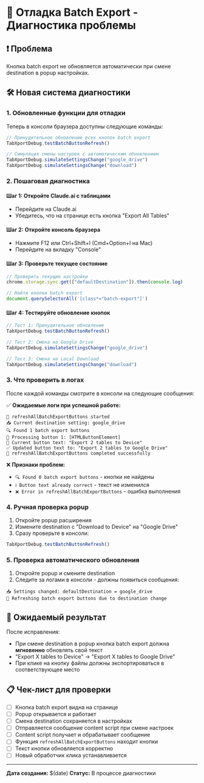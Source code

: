 # 🔧 Отладка Batch Export - Диагностика проблемы

## ❗ Проблема
Кнопка batch export не обновляется автоматически при смене destination в popup настройках.

## 🛠️ Новая система диагностики

### 1. Обновленные функции для отладки

Теперь в консоли браузера доступны следующие команды:

```javascript
// Принудительное обновление всех кнопок batch export
TabXportDebug.testBatchButtonRefresh()

// Симуляция смены настроек с автоматическим обновлением
TabXportDebug.simulateSettingsChange("google_drive")
TabXportDebug.simulateSettingsChange("download")
```

### 2. Пошаговая диагностика

#### Шаг 1: Откройте Claude.ai с таблицами
- Перейдите на Claude.ai
- Убедитесь, что на странице есть кнопка "Export All Tables"

#### Шаг 2: Откройте консоль браузера
- Нажмите F12 или Ctrl+Shift+I (Cmd+Option+I на Mac)
- Перейдите на вкладку "Console"

#### Шаг 3: Проверьте текущее состояние
```javascript
// Проверить текущие настройки
chrome.storage.sync.get(["defaultDestination"]).then(console.log)

// Найти кнопки batch export
document.querySelectorAll('[class*="batch-export"]')
```

#### Шаг 4: Тестируйте обновление кнопок
```javascript
// Тест 1: Принудительное обновление
TabXportDebug.testBatchButtonRefresh()

// Тест 2: Смена на Google Drive
TabXportDebug.simulateSettingsChange("google_drive")

// Тест 3: Смена на Local Download  
TabXportDebug.simulateSettingsChange("download")
```

### 3. Что проверить в логах

После каждой команды смотрите в консоли на следующие сообщения:

✅ **Ожидаемые логи при успешной работе:**
```
🔄 refreshAllBatchExportButtons started
📥 Current destination setting: google_drive
🔍 Found 1 batch export buttons
🔧 Processing button 1: [HTMLButtonElement]
📝 Current button text: "Export 2 tables to Device"
✅ Updated button text to: "Export 2 tables to Google Drive"
🎉 refreshAllBatchExportButtons completed successfully
```

❌ **Признаки проблем:**
- `🔍 Found 0 batch export buttons` - кнопки не найдены
- `ℹ️ Button text already correct` - текст не изменился
- `❌ Error in refreshAllBatchExportButtons` - ошибка выполнения

### 4. Ручная проверка popup

1. Откройте popup расширения
2. Измените destination с "Download to Device" на "Google Drive"
3. Сразу проверьте в консоли:
```javascript
TabXportDebug.testBatchButtonRefresh()
```

### 5. Проверка автоматического обновления

1. Откройте popup и смените destination
2. Следите за логами в консоли - должны появиться сообщения:
```
📥 Settings changed: defaultDestination = google_drive
🔄 Refreshing batch export buttons due to destination change
```

## 🎯 Ожидаемый результат

После исправления:
- При смене destination в popup кнопка batch export должна **мгновенно** обновлять свой текст
- "Export X tables to Device" → "Export X tables to Google Drive"
- При клике на кнопку файлы должны экспортироваться в соответствующее место

## 📋 Чек-лист для проверки

- [ ] Кнопка batch export видна на странице
- [ ] Popup открывается и работает
- [ ] Смена destination сохраняется в настройках
- [ ] Отправляется сообщение content script при смене настроек
- [ ] Content script получает и обрабатывает сообщение
- [ ] Функция `refreshAllBatchExportButtons` находит кнопки
- [ ] Текст кнопки обновляется корректно
- [ ] Новый обработчик клика устанавливается

---

**Дата создания:** $(date)
**Статус:** В процессе диагностики 